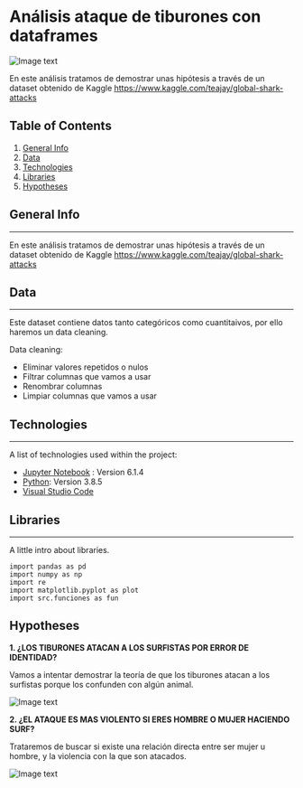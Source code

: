 # Análisis ataque de tiburones con dataframes
![Image text](https://www.lafragua.run/wp-content/uploads/2019/01/Traje-de-surf-resistente-a-mordeduras-de-tiburo%CC%81n-2-696x392.jpg)

En este análisis tratamos de demostrar unas hipótesis a través de un dataset obtenido de Kaggle https://www.kaggle.com/teajay/global-shark-attacks




## Table of Contents
1. [General Info](#general-info)
2. [Data](#Data)
3. [Technologies](#Technologies)
4. [Libraries](#Libraries)
5. [Hypotheses](#Hypotheses)
## General Info
***
En este análisis tratamos de demostrar unas hipótesis a través de un dataset obtenido de Kaggle https://www.kaggle.com/teajay/global-shark-attacks
## Data
***
Este dataset contiene datos tanto categóricos como cuantitaivos, por ello haremos un data cleaning.

Data cleaning:
- Eliminar valores repetidos o nulos
- Filtrar columnas que vamos a usar
- Renombrar columnas
- Limpiar columnas que vamos a usar

## Technologies
***
A list of technologies used within the project:
* [Jupyter Notebook](https://jupyter.org/) : Version 6.1.4
* [Python](https://www.python.org/): Version 3.8.5
* [Visual Studio Code](https://code.visualstudio.com/)
## Libraries
***
A little intro about libraries. 
```
import pandas as pd
import numpy as np
import re
import matplotlib.pyplot as plot
import src.funciones as fun
```

## Hypotheses
**1. ¿LOS TIBURONES ATACAN A LOS SURFISTAS POR ERROR DE IDENTIDAD?**

Vamos a intentar demostrar la teoría de que los tiburones atacan a los surfistas porque los confunden con algún animal.

![Image text](https://www.artsurfcamp.com/blog/wp-content/uploads/2017/04/eg.jpg)

**2. ¿EL ATAQUE ES MAS VIOLENTO SI ERES HOMBRE O MUJER HACIENDO SURF?**

Trataremos de buscar si existe una relación directa entre ser mujer u hombre, y la violencia con la que son atacados.

![Image text](https://margruesa.com/wp-content/uploads/2018/02/surf-hombres-mujeres-premios-9928.jpg)
